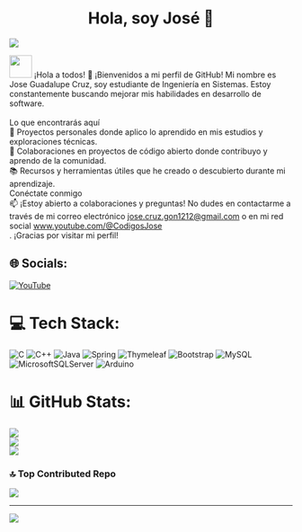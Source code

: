 <div align="center">
<h1 align="center">Hola, soy José </a> 👋</h1>
</div>
<img src="https://i.imgur.com/A1qqUIR.gif">

<img src="https://media.giphy.com/media/v1.Y2lkPTc5MGI3NjExdDNtYmhtOXlsOXV3a3F0bjQzc2k3Y3NpdWpxM2N0YnNqNGJ6aDNmOSZlcD12MV9pbnRlcm5hbF9naWZfYnlfaWQmY3Q9cw/gFrmO3kFGWbf2/giphy.gif" width=40> ¡Hola a todos! 👋
¡Bienvenidos a mi perfil de GitHub! Mi nombre es Jose Guadalupe Cruz, soy estudiante de Ingeniería en Sistemas. Estoy constantemente buscando mejorar mis habilidades en desarrollo de software.
<br><br>
Lo que encontrarás aquí <br>
🧠 Proyectos personales donde aplico lo aprendido en mis estudios y exploraciones técnicas. <br>
🔧 Colaboraciones en proyectos de código abierto donde contribuyo y aprendo de la comunidad. <br>
📚 Recursos y herramientas útiles que he creado o descubierto durante mi aprendizaje.<br>
Conéctate conmigo <br>
📫 ¡Estoy abierto a colaboraciones y preguntas! No dudes en contactarme a través de mi correo electrónico jose.cruz.gon1212@gmail.com o en mi red social www.youtube.com/@CodigosJose <br>.
¡Gracias por visitar mi perfil! 

## 🌐 Socials:
[![YouTube](https://img.shields.io/badge/YouTube-%23FF0000.svg?logo=YouTube&logoColor=white)](https://www.youtube.com/@CodigosJose) 


# 💻 Tech Stack:
![C](https://img.shields.io/badge/c-%2300599C.svg?style=for-the-badge&logo=c&logoColor=white) ![C++](https://img.shields.io/badge/c++-%2300599C.svg?style=for-the-badge&logo=c%2B%2B&logoColor=white) ![Java](https://img.shields.io/badge/java-%23ED8B00.svg?style=for-the-badge&logo=openjdk&logoColor=white) ![Spring](https://img.shields.io/badge/spring-%236DB33F.svg?style=for-the-badge&logo=spring&logoColor=white) ![Thymeleaf](https://img.shields.io/badge/Thymeleaf-%23005C0F.svg?style=for-the-badge&logo=Thymeleaf&logoColor=white) ![Bootstrap](https://img.shields.io/badge/bootstrap-%238511FA.svg?style=for-the-badge&logo=bootstrap&logoColor=white) ![MySQL](https://img.shields.io/badge/mysql-%2300000f.svg?style=for-the-badge&logo=mysql&logoColor=white) ![MicrosoftSQLServer](https://img.shields.io/badge/Microsoft%20SQL%20Server-CC2927?style=for-the-badge&logo=microsoft%20sql%20server&logoColor=white) ![Arduino](https://img.shields.io/badge/-Arduino-00979D?style=for-the-badge&logo=Arduino&logoColor=white)
# 📊 GitHub Stats:
![](https://github-readme-stats.vercel.app/api?username=JoseGpeCruz&theme=tokyonight&hide_border=false&include_all_commits=true&count_private=false)<br/>
![](https://github-readme-streak-stats.herokuapp.com/?user=JoseGpeCruz&theme=tokyonight&hide_border=false)<br/>
![](https://github-readme-stats.vercel.app/api/top-langs/?username=JoseGpeCruz&theme=tokyonight&hide_border=false&include_all_commits=true&count_private=false&layout=compact)

### 🔝 Top Contributed Repo
![](https://github-contributor-stats.vercel.app/api?username=JoseGpeCruz&limit=5&theme=dark&combine_all_yearly_contributions=true)

---
[![](https://visitcount.itsvg.in/api?id=JoseGpeCruz&icon=0&color=0)](https://visitcount.itsvg.in)
